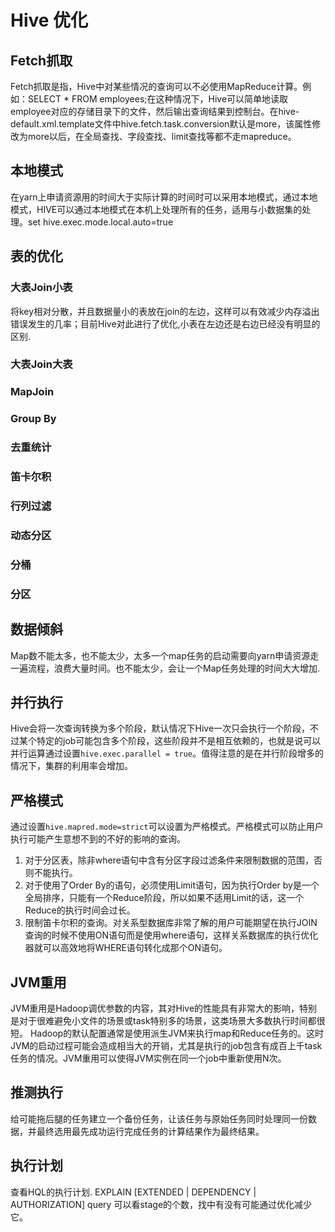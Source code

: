 # Hive 优化

## Fetch抓取 

Fetch抓取是指，Hive中对某些情况的查询可以不必使用MapReduce计算。例如：SELECT * FROM employees;在这种情况下，Hive可以简单地读取employee对应的存储目录下的文件，然后输出查询结果到控制台。在hive-default.xml.template文件中hive.fetch.task.conversion默认是more，该属性修改为more以后，在全局查找、字段查找、limit查找等都不走mapreduce。

## 本地模式

在yarn上申请资源用的时间大于实际计算的时间时可以采用本地模式，通过本地模式，HIVE可以通过本地模式在本机上处理所有的任务，适用与小数据集的处理。set hive.exec.mode.local.auto=true

## 表的优化

### 大表Join小表

将key相对分散，并且数据量小的表放在join的左边，这样可以有效减少内存溢出错误发生的几率；目前Hive对此进行了优化,小表在左边还是右边已经没有明显的区别.

### 大表Join大表

### MapJoin

### Group By

### 去重统计

### 笛卡尔积

### 行列过滤

### 动态分区

### 分桶

### 分区

## 数据倾斜

Map数不能太多，也不能太少，太多一个map任务的启动需要向yarn申请资源走一遍流程，浪费大量时间。也不能太少，会让一个Map任务处理的时间大大增加.

## 并行执行

Hive会将一次查询转换为多个阶段，默认情况下Hive一次只会执行一个阶段，不过某个特定的job可能包含多个阶段，这些阶段并不是相互依赖的，也就是说可以并行运算通过设置`hive.exec.parallel = true`。值得注意的是在并行阶段增多的情况下，集群的利用率会增加。

## 严格模式

通过设置`hive.mapred.mode=strict`可以设置为严格模式。严格模式可以防止用户执行可能产生意想不到的不好的影响的查询。

1. 对于分区表，除非where语句中含有分区字段过滤条件来限制数据的范围，否则不能执行。
2. 对于使用了Order By的语句，必须使用Limit语句，因为执行Order by是一个全局排序，只能有一个Reduce阶段，所以如果不适用Limit的话，这一个Reduce的执行时间会过长。
3. 	限制笛卡尔积的查询。对关系型数据库非常了解的用户可能期望在执行JOIN查询的时候不使用ON语句而是使用where语句，这样关系数据库的执行优化器就可以高效地将WHERE语句转化成那个ON语句。

## JVM重用

JVM重用是Hadoop调优参数的内容，其对Hive的性能具有非常大的影响，特别是对于很难避免小文件的场景或task特别多的场景，这类场景大多数执行时间都很短。
Hadoop的默认配置通常是使用派生JVM来执行map和Reduce任务的。这时JVM的启动过程可能会造成相当大的开销，尤其是执行的job包含有成百上千task任务的情况。JVM重用可以使得JVM实例在同一个job中重新使用N次。

## 推测执行

给可能拖后腿的任务建立一个备份任务，让该任务与原始任务同时处理同一份数据，并最终选用最先成功运行完成任务的计算结果作为最终结果。

## 执行计划

查看HQL的执行计划.
EXPLAIN [EXTENDED | DEPENDENCY | AUTHORIZATION] query 可以看stage的个数，找中有没有可能通过优化减少它。